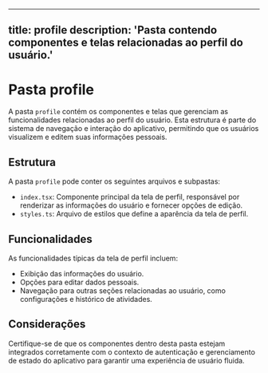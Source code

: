 
---
title: profile
description: 'Pasta contendo componentes e telas relacionadas ao perfil do usuário.'
---

# Pasta profile

A pasta `profile` contém os componentes e telas que gerenciam as funcionalidades relacionadas ao perfil do usuário. Esta estrutura é parte do sistema de navegação e interação do aplicativo, permitindo que os usuários visualizem e editem suas informações pessoais.

## Estrutura

A pasta `profile` pode conter os seguintes arquivos e subpastas:

- `index.tsx`: Componente principal da tela de perfil, responsável por renderizar as informações do usuário e fornecer opções de edição.
- `styles.ts`: Arquivo de estilos que define a aparência da tela de perfil.

## Funcionalidades

As funcionalidades típicas da tela de perfil incluem:

- Exibição das informações do usuário.
- Opções para editar dados pessoais.
- Navegação para outras seções relacionadas ao usuário, como configurações e histórico de atividades.

## Considerações

Certifique-se de que os componentes dentro desta pasta estejam integrados corretamente com o contexto de autenticação e gerenciamento de estado do aplicativo para garantir uma experiência de usuário fluida.
